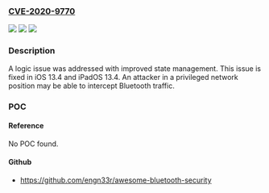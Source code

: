 ### [CVE-2020-9770](https://cve.mitre.org/cgi-bin/cvename.cgi?name=CVE-2020-9770)
![](https://img.shields.io/static/v1?label=Product&message=iOS&color=blue)
![](https://img.shields.io/static/v1?label=Version&message=%3C%20iOS%2013.4%20and%20iPadOS%2013.4%20&color=brighgreen)
![](https://img.shields.io/static/v1?label=Vulnerability&message=An%20attacker%20in%20a%20privileged%20network%20position%20may%20be%20able%20to%20intercept%20Bluetooth%20traffic&color=brighgreen)

### Description

A logic issue was addressed with improved state management. This issue is fixed in iOS 13.4 and iPadOS 13.4. An attacker in a privileged network position may be able to intercept Bluetooth traffic.

### POC

#### Reference
No POC found.

#### Github
- https://github.com/engn33r/awesome-bluetooth-security

